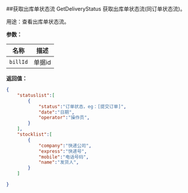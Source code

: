 ﻿##获取出库单状态流 GetDeliveryStatus
获取出库单状态流(同订单状态流)。


用途：查看出库单状态流。

**参数：**

名称 |  描述
------| ------
`billId` | 单据id


**返回值：**
``` json
{		
	"statuslist":[
		{
			"status":"订单状态，eg：[提交订单]",
			"date":"日期",
			"operator":"操作员",
		}
	],
	"stocklist":[
		{
			"company":"快递公司",
			"express":"快递号",
			"mobile":"电话号码",
			"name":"发货人",
		}
	]

}
```


